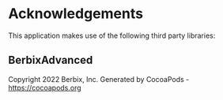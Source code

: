 # Acknowledgements
This application makes use of the following third party libraries:

## BerbixAdvanced

Copyright 2022 Berbix, Inc.
Generated by CocoaPods - https://cocoapods.org
